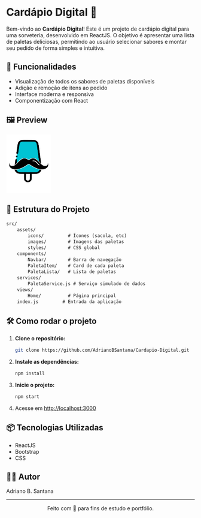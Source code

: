 # Cardápio Digital 🍦

Bem-vindo ao **Cardápio Digital**! Este é um projeto de cardápio digital para uma sorveteria, desenvolvido em ReactJS. O objetivo é apresentar uma lista de paletas deliciosas, permitindo ao usuário selecionar sabores e montar seu pedido de forma simples e intuitiva.

## 🚀 Funcionalidades

- Visualização de todos os sabores de paletas disponíveis
- Adição e remoção de itens ao pedido
- Interface moderna e responsiva
- Componentização com React

## 🖼️ Preview

<img src="src/assets/logo.svg" alt="Logo El Geladon" width="120" />

## 📂 Estrutura do Projeto

```
src/
	assets/
		icons/         # Ícones (sacola, etc)
		images/        # Imagens das paletas
		styles/        # CSS global
	components/
		Navbar/        # Barra de navegação
		PaletaItem/    # Card de cada paleta
		PaletaLista/   # Lista de paletas
	services/
		PaletaService.js # Serviço simulado de dados
	views/
		Home/          # Página principal
	index.js         # Entrada da aplicação
```

## 🛠️ Como rodar o projeto

1. **Clone o repositório:**
	```bash
	git clone https://github.com/AdrianoBSantana/Cardapio-Digital.git
	```
2. **Instale as dependências:**
	 ```bash
	 npm install
	 ```
3. **Inicie o projeto:**
	 ```bash
	 npm start
	 ```
4. Acesse em [http://localhost:3000](http://localhost:3000)

## 📦 Tecnologias Utilizadas

- ReactJS
- Bootstrap
- CSS

## 👨‍💻 Autor

Adriano B. Santana

---

<p align="center">
	Feito com 💙 para fins de estudo e portfólio.
</p>
